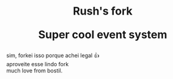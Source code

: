 <h1 align="center"> Rush's fork
    <p>Super cool event system
</h1>

sim, forkei isso porque achei legal :thumbsup:<br>
aproveite esse lindo fork<br>
much love from bostil.